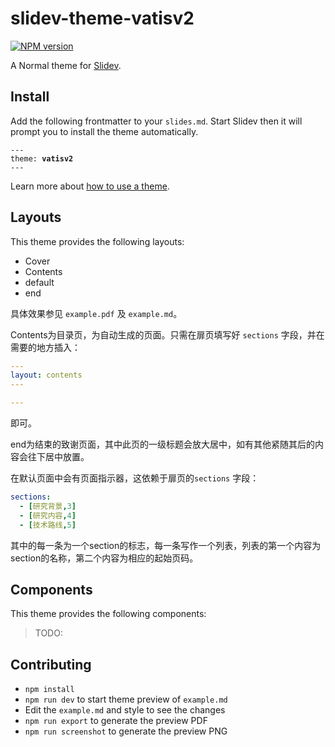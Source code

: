 # slidev-theme-vatisv2

[![NPM version](https://img.shields.io/npm/v/slidev-theme-vatisv2?color=3AB9D4&label=)](https://www.npmjs.com/package/slidev-theme-vatisv2)

A Normal theme for [Slidev](https://github.com/slidevjs/slidev).

<!--
  Learn more about how to write a theme:
  https://sli.dev/themes/write-a-theme.html
--->

<!--
  run `npm run dev` to check out the slides for more details of how to start writing a theme
-->

<!--
  Put some screenshots here to demonstrate your theme

  Live demo: [...]
-->

## Install

Add the following frontmatter to your `slides.md`. Start Slidev then it will prompt you to install the theme automatically.

<pre><code>---
theme: <b>vatisv2</b>
---</code></pre>

Learn more about [how to use a theme](https://sli.dev/themes/use).

## Layouts

This theme provides the following layouts:

* Cover
* Contents
* default
* end

具体效果参见 `example.pdf` 及 `example.md`。

Contents为目录页，为自动生成的页面。只需在扉页填写好 `sections` 字段，并在需要的地方插入：

```yaml
---
layout: contents
---

---
```

即可。

end为结束的致谢页面，其中此页的一级标题会放大居中，如有其他紧随其后的内容会往下居中放置。

在默认页面中会有页面指示器，这依赖于扉页的`sections` 字段：


```yaml
sections: 
  - [研究背景,3]
  - [研究内容,4]
  - [技术路线,5]
```


其中的每一条为一个section的标志，每一条写作一个列表，列表的第一个内容为section的名称，第二个内容为相应的起始页码。

## Components

This theme provides the following components:

> TODO:

## Contributing

- `npm install`
- `npm run dev` to start theme preview of `example.md`
- Edit the `example.md` and style to see the changes
- `npm run export` to generate the preview PDF
- `npm run screenshot` to generate the preview PNG

